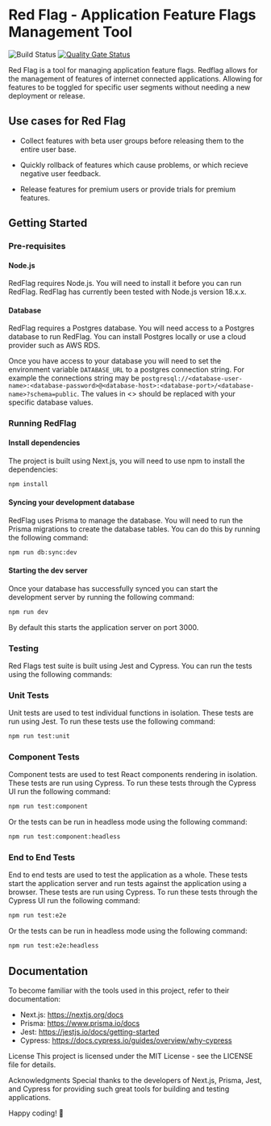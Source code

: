 # Red Flag - Application Feature Flags Management Tool

![Build Status](https://github.com/tevyt/red-flag/actions/workflows/ci.yml/badge.svg) [![Quality Gate Status](https://sonarcloud.io/api/project_badges/measure?project=tevyt_red-flag&metric=alert_status)](https://sonarcloud.io/summary/new_code?id=tevyt_red-flag)

Red Flag is a tool for managing application feature flags. Redflag allows for the management of features of internet connected applications. Allowing for features to be toggled for specific user segments without needing a new deployment or release.

## Use cases for Red Flag

- Collect features with beta user groups before releasing them to the entire user base.

- Quickly rollback of features which cause problems, or which recieve negative user feedback.

- Release features for premium users or provide trials for premium features.

## Getting Started

### Pre-requisites

#### Node.js

RedFlag requires Node.js. You will need to install it before you can run RedFlag. RedFlag has currently been tested with Node.js version 18.x.x.

#### Database

RedFlag requires a Postgres database. You will need access to a Postgres database to run RedFlag. You can install Postgres locally or use a cloud provider such as AWS RDS.

Once you have access to your database you will need to set the environment variable `DATABASE_URL` to a postgres connection string. For example the connections string may be `postgresql://<database-user-name>:<database-password>@<database-host>:<database-port>/<database-name>?schema=public`. The values in <> should be replaced with your specific database values.

### Running RedFlag

#### Install dependencies

The project is built using Next.js, you will need to use npm to install the dependencies:

```bash
npm install
```

#### Syncing your development database

RedFlag uses Prisma to manage the database. You will need to run the Prisma migrations to create the database tables. You can do this by running the following command:

```bash
npm run db:sync:dev
```

#### Starting the dev server

Once your database has successfully synced you can start the development server by running the following command:

```bash
npm run dev
```

By default this starts the application server on port 3000.

### Testing

Red Flags test suite is built using Jest and Cypress. You can run the tests using the following commands:

### Unit Tests

Unit tests are used to test individual functions in isolation. These tests are run using Jest. To run these tests use the following command:

```bash
npm run test:unit
```

### Component Tests

Component tests are used to test React components rendering in isolation. These tests are run using Cypress. To run these tests through the Cypress UI run the following command:

```bash
npm run test:component
```

Or the tests can be run in headless mode using the following command:

```bash
npm run test:component:headless
```

### End to End Tests

End to end tests are used to test the application as a whole. These tests start the application server and run tests against the application using a browser. These tests are run using Cypress. To run these tests through the Cypress UI run the following command:

```bash
npm run test:e2e
```

Or the tests can be run in headless mode using the following command:

```bash
npm run test:e2e:headless
```

## Documentation

To become familiar with the tools used in this project, refer to their documentation:

- Next.js: https://nextjs.org/docs
- Prisma: https://www.prisma.io/docs
- Jest: https://jestjs.io/docs/getting-started
- Cypress: https://docs.cypress.io/guides/overview/why-cypress

License
This project is licensed under the MIT License - see the LICENSE file for details.

Acknowledgments
Special thanks to the developers of Next.js, Prisma, Jest, and Cypress for providing such great tools for building and testing applications.

Happy coding! 🚀

